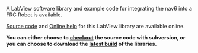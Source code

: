 A LabView software library and example code for integrating the nav6 into a FRC Robot is available.

[Source code](https://code.google.com/p/nav6/source/browse/#svn%2Ftrunk%2Fcrio%2Flabview) and [Online help](http://www.kauailabs.com/onlinedocs/nav6/labview/Doc) for this LabView library are available online.

**You can either choose to [checkout](https://code.google.com/p/nav6/source/checkout) the source code with subversion, or you can choose to download the [latest build](https://nav6.googlecode.com/svn/trunk/nav6.zip) of the libraries.**